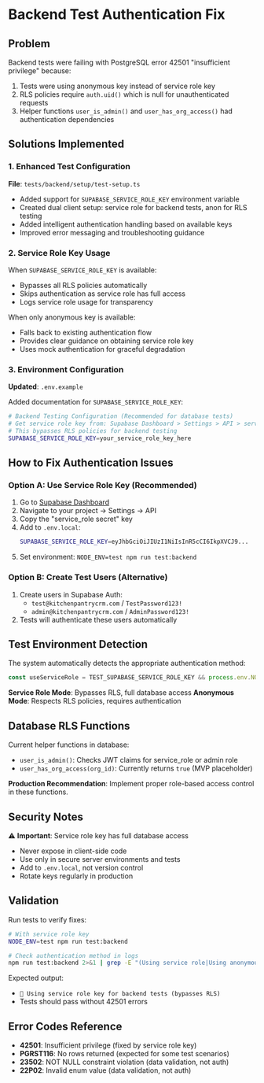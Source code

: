 # Backend Test Authentication Fix

## Problem

Backend tests were failing with PostgreSQL error 42501 "insufficient privilege" because:
1. Tests were using anonymous key instead of service role key
2. RLS policies require `auth.uid()` which is null for unauthenticated requests
3. Helper functions `user_is_admin()` and `user_has_org_access()` had authentication dependencies

## Solutions Implemented

### 1. Enhanced Test Configuration

**File**: `tests/backend/setup/test-setup.ts`

- Added support for `SUPABASE_SERVICE_ROLE_KEY` environment variable
- Created dual client setup: service role for backend tests, anon for RLS testing
- Added intelligent authentication handling based on available keys
- Improved error messaging and troubleshooting guidance

### 2. Service Role Key Usage

When `SUPABASE_SERVICE_ROLE_KEY` is available:
- Bypasses all RLS policies automatically
- Skips authentication as service role has full access
- Logs service role usage for transparency

When only anonymous key is available:
- Falls back to existing authentication flow
- Provides clear guidance on obtaining service role key
- Uses mock authentication for graceful degradation

### 3. Environment Configuration

**Updated**: `.env.example`

Added documentation for `SUPABASE_SERVICE_ROLE_KEY`:
```bash
# Backend Testing Configuration (Recommended for database tests)
# Get service role key from: Supabase Dashboard > Settings > API > service_role
# This bypasses RLS policies for backend testing
SUPABASE_SERVICE_ROLE_KEY=your_service_role_key_here
```

## How to Fix Authentication Issues

### Option A: Use Service Role Key (Recommended)

1. Go to [Supabase Dashboard](https://supabase.com/dashboard)
2. Navigate to your project → Settings → API
3. Copy the "service_role secret" key
4. Add to `.env.local`:
   ```bash
   SUPABASE_SERVICE_ROLE_KEY=eyJhbGciOiJIUzI1NiIsInR5cCI6IkpXVCJ9...
   ```
5. Set environment: `NODE_ENV=test npm run test:backend`

### Option B: Create Test Users (Alternative)

1. Create users in Supabase Auth:
   - `test@kitchenpantrycrm.com` / `TestPassword123!`
   - `admin@kitchenpantrycrm.com` / `AdminPassword123!`
2. Tests will authenticate these users automatically

## Test Environment Detection

The system automatically detects the appropriate authentication method:

```typescript
const useServiceRole = TEST_SUPABASE_SERVICE_ROLE_KEY && process.env.NODE_ENV === 'test'
```

**Service Role Mode**: Bypasses RLS, full database access
**Anonymous Mode**: Respects RLS policies, requires authentication

## Database RLS Functions

Current helper functions in database:
- `user_is_admin()`: Checks JWT claims for service_role or admin role  
- `user_has_org_access(org_id)`: Currently returns `true` (MVP placeholder)

**Production Recommendation**: Implement proper role-based access control in these functions.

## Security Notes

⚠️ **Important**: Service role key has full database access
- Never expose in client-side code
- Use only in secure server environments and tests
- Add to `.env.local`, not version control
- Rotate keys regularly in production

## Validation

Run tests to verify fixes:
```bash
# With service role key
NODE_ENV=test npm run test:backend

# Check authentication method in logs
npm run test:backend 2>&1 | grep -E "(Using service role|Using anonymous)"
```

Expected output:
- `🔑 Using service role key for backend tests (bypasses RLS)`
- Tests should pass without 42501 errors

## Error Codes Reference

- **42501**: Insufficient privilege (fixed by service role key)
- **PGRST116**: No rows returned (expected for some test scenarios)
- **23502**: NOT NULL constraint violation (data validation, not auth)
- **22P02**: Invalid enum value (data validation, not auth)